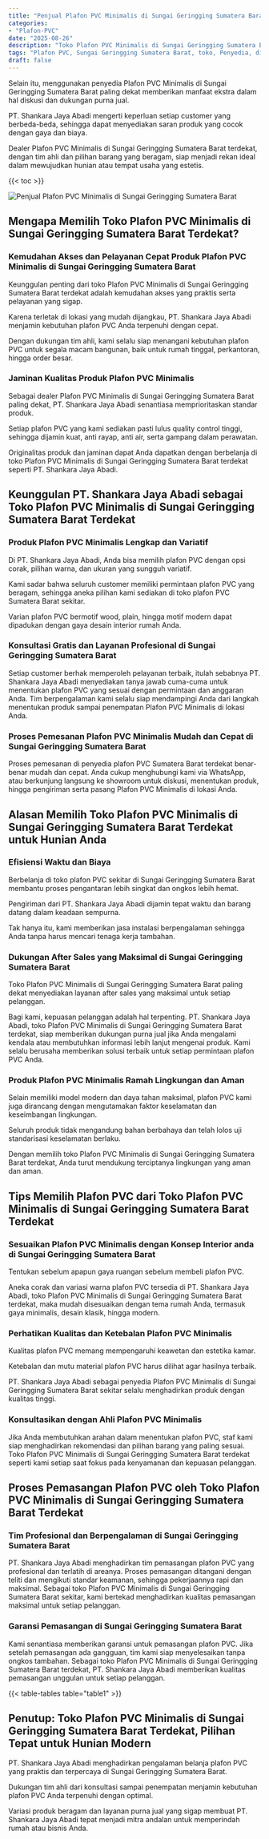 ```yaml
---
title: "Penjual Plafon PVC Minimalis di Sungai Geringging Sumatera Barat"
categories: 
- "Plafon-PVC"
date: "2025-08-26"
description: "Toko Plafon PVC Minimalis di Sungai Geringging Sumatera Barat untuk hunian, perkantoran, dan toko. Produk berkualitas, beragam motif, variasi warna modern, dengan layanan pemasangan oleh tim profesional dan jaminan resmi!|Jasa distribusi Plafon PVC Minimalis di Sungai Geringging Sumatera Barat untuk keperluan hunian, perkantoran, maupun ritel, beserta produk unggulan dan instalasi oleh teknisi profesional serta garansi resmi.|Pilihan Plafon PVC Minimalis di Sungai Geringging Sumatera Barat yang terbukti bagi hunian, perkantoran, serta toko, bersama plafon unggulan dan pemasangan oleh tim berpengalaman serta garansi resmi.|Penjualan Plafon PVC Minimalis di Sungai Geringging Sumatera Barat untuk rumah, office, dan gerai, dengan plafon berkualitas dan pemasangan oleh tenaga ahli profesional, lengkap beserta kepastian resmi.}"
tags: "Plafon PVC, Sungai Geringging Sumatera Barat, toko, Penyedia, distributor"
draft: false
---
```


Selain itu, menggunakan penyedia Plafon PVC Minimalis di Sungai Geringging Sumatera Barat paling dekat memberikan manfaat ekstra dalam hal diskusi dan dukungan purna jual.

PT. Shankara Jaya Abadi mengerti keperluan setiap customer yang berbeda-beda, sehingga dapat menyediakan saran produk yang cocok dengan gaya dan biaya.

Dealer Plafon PVC Minimalis di Sungai Geringging Sumatera Barat terdekat, dengan tim ahli dan pilihan barang yang beragam, siap menjadi rekan ideal dalam mewujudkan hunian atau tempat usaha yang estetis.

{{< toc >}}

![Penjual Plafon PVC Minimalis di Sungai Geringging Sumatera Barat](/images/Plafon-PVC/Penjual-Plafon-PVC-Minimalis-di-Sungai-Geringging-Sumatera-Barat.png)


## Mengapa Memilih Toko Plafon PVC Minimalis di Sungai Geringging Sumatera Barat Terdekat?

### Kemudahan Akses dan Pelayanan Cepat Produk Plafon PVC Minimalis di Sungai Geringging Sumatera Barat

Keunggulan penting dari toko Plafon PVC Minimalis di Sungai Geringging Sumatera Barat terdekat adalah kemudahan akses yang praktis serta pelayanan yang sigap.

Karena terletak di lokasi yang mudah dijangkau, PT. Shankara Jaya Abadi menjamin kebutuhan plafon PVC Anda terpenuhi dengan cepat.

Dengan dukungan tim ahli, kami selalu siap menangani kebutuhan plafon PVC untuk segala macam bangunan, baik untuk rumah tinggal, perkantoran, hingga order besar.

### Jaminan Kualitas Produk Plafon PVC Minimalis

Sebagai dealer Plafon PVC Minimalis di Sungai Geringging Sumatera Barat paling dekat, PT. Shankara Jaya Abadi senantiasa memprioritaskan standar produk.

Setiap plafon PVC yang kami sediakan pasti lulus quality control tinggi, sehingga dijamin kuat, anti rayap, anti air, serta gampang dalam perawatan.

Originalitas produk dan jaminan dapat Anda dapatkan dengan berbelanja di toko Plafon PVC Minimalis di Sungai Geringging Sumatera Barat terdekat seperti PT. Shankara Jaya Abadi.

## Keunggulan PT. Shankara Jaya Abadi sebagai Toko Plafon PVC Minimalis di Sungai Geringging Sumatera Barat Terdekat

### Produk Plafon PVC Minimalis Lengkap dan Variatif

Di PT. Shankara Jaya Abadi, Anda bisa memilih plafon PVC dengan opsi corak, pilihan warna, dan ukuran yang sungguh variatif.

Kami sadar bahwa seluruh customer memiliki permintaan plafon PVC yang beragam, sehingga aneka pilihan kami sediakan di toko plafon PVC Sumatera Barat sekitar.

Varian plafon PVC bermotif wood, plain, hingga motif modern dapat dipadukan dengan gaya desain interior rumah Anda.

### Konsultasi Gratis dan Layanan Profesional di Sungai Geringging Sumatera Barat

Setiap customer berhak memperoleh pelayanan terbaik, itulah sebabnya PT. Shankara Jaya Abadi menyediakan tanya jawab cuma-cuma untuk menentukan plafon PVC yang sesuai dengan permintaan dan anggaran Anda. Tim berpengalaman kami selalu siap mendampingi Anda dari langkah menentukan produk sampai penempatan Plafon PVC Minimalis di lokasi Anda.

### Proses Pemesanan Plafon PVC Minimalis Mudah dan Cepat di Sungai Geringging Sumatera Barat

Proses pemesanan di penyedia plafon PVC Sumatera Barat terdekat benar-benar mudah dan cepat. Anda cukup menghubungi kami via WhatsApp, atau berkunjung langsung ke showroom untuk diskusi, menentukan produk, hingga pengiriman serta pasang Plafon PVC Minimalis di lokasi Anda.

## Alasan Memilih Toko Plafon PVC Minimalis di Sungai Geringging Sumatera Barat Terdekat untuk Hunian Anda

### Efisiensi Waktu dan Biaya

Berbelanja di toko plafon PVC sekitar di Sungai Geringging Sumatera Barat membantu proses pengantaran lebih singkat dan ongkos lebih hemat.

Pengiriman dari PT. Shankara Jaya Abadi dijamin tepat waktu dan barang datang dalam keadaan sempurna.

Tak hanya itu, kami memberikan jasa instalasi berpengalaman sehingga Anda tanpa harus mencari tenaga kerja tambahan.

### Dukungan After Sales yang Maksimal di Sungai Geringging Sumatera Barat

Toko Plafon PVC Minimalis di Sungai Geringging Sumatera Barat paling dekat menyediakan layanan after sales yang maksimal untuk setiap pelanggan.

Bagi kami, kepuasan pelanggan adalah hal terpenting. PT. Shankara Jaya Abadi, toko Plafon PVC Minimalis di Sungai Geringging Sumatera Barat terdekat, siap memberikan dukungan purna jual jika Anda mengalami kendala atau membutuhkan informasi lebih lanjut mengenai produk. Kami selalu berusaha memberikan solusi terbaik untuk setiap permintaan plafon PVC Anda.

### Produk Plafon PVC Minimalis Ramah Lingkungan dan Aman

Selain memiliki model modern dan daya tahan maksimal, plafon PVC kami juga dirancang dengan mengutamakan faktor keselamatan dan keseimbangan lingkungan.

Seluruh produk tidak mengandung bahan berbahaya dan telah lolos uji standarisasi keselamatan berlaku.

Dengan memilih toko Plafon PVC Minimalis di Sungai Geringging Sumatera Barat terdekat, Anda turut mendukung terciptanya lingkungan yang aman dan aman.

## Tips Memilih Plafon PVC dari Toko Plafon PVC Minimalis di Sungai Geringging Sumatera Barat Terdekat

### Sesuaikan Plafon PVC Minimalis dengan Konsep Interior anda di Sungai Geringging Sumatera Barat

Tentukan sebelum apapun gaya ruangan sebelum membeli plafon PVC.

Aneka corak dan variasi warna plafon PVC tersedia di PT. Shankara Jaya Abadi, toko Plafon PVC Minimalis di Sungai Geringging Sumatera Barat terdekat, maka mudah disesuaikan dengan tema rumah Anda, termasuk gaya minimalis, desain klasik, hingga modern.

### Perhatikan Kualitas dan Ketebalan Plafon PVC Minimalis

Kualitas plafon PVC memang mempengaruhi keawetan dan estetika kamar.

Ketebalan dan mutu material plafon PVC harus dilihat agar hasilnya terbaik.

PT. Shankara Jaya Abadi sebagai penyedia Plafon PVC Minimalis di Sungai Geringging Sumatera Barat sekitar selalu menghadirkan produk dengan kualitas tinggi.

### Konsultasikan dengan Ahli Plafon PVC Minimalis

Jika Anda membutuhkan arahan dalam menentukan plafon PVC, staf kami siap menghadirkan rekomendasi dan pilihan barang yang paling sesuai. Toko Plafon PVC Minimalis di Sungai Geringging Sumatera Barat terdekat seperti kami setiap saat fokus pada kenyamanan dan kepuasan pelanggan.

## Proses Pemasangan Plafon PVC oleh Toko Plafon PVC Minimalis di Sungai Geringging Sumatera Barat Terdekat

### Tim Profesional dan Berpengalaman di Sungai Geringging Sumatera Barat

PT. Shankara Jaya Abadi menghadirkan tim pemasangan plafon PVC yang profesional dan terlatih di areanya. Proses pemasangan ditangani dengan teliti dan mengikuti standar keamanan, sehingga pekerjaannya rapi dan maksimal. Sebagai toko Plafon PVC Minimalis di Sungai Geringging Sumatera Barat sekitar, kami bertekad menghadirkan kualitas pemasangan maksimal untuk setiap pelanggan.

### Garansi Pemasangan di Sungai Geringging Sumatera Barat

Kami senantiasa memberikan garansi untuk pemasangan plafon PVC. Jika setelah pemasangan ada gangguan, tim kami siap menyelesaikan tanpa ongkos tambahan. Sebagai toko Plafon PVC Minimalis di Sungai Geringging Sumatera Barat terdekat, PT. Shankara Jaya Abadi memberikan kualitas pemasangan unggulan untuk setiap pelanggan.

{{< table-tables table="table1" >}}

## Penutup: Toko Plafon PVC Minimalis di Sungai Geringging Sumatera Barat Terdekat, Pilihan Tepat untuk Hunian Modern

PT. Shankara Jaya Abadi menghadirkan pengalaman belanja plafon PVC yang praktis dan terpercaya di Sungai Geringging Sumatera Barat.

Dukungan tim ahli dari konsultasi sampai penempatan menjamin kebutuhan plafon PVC Anda terpenuhi dengan optimal.

Variasi produk beragam dan layanan purna jual yang sigap membuat PT. Shankara Jaya Abadi tepat menjadi mitra andalan untuk memperindah rumah atau bisnis Anda.